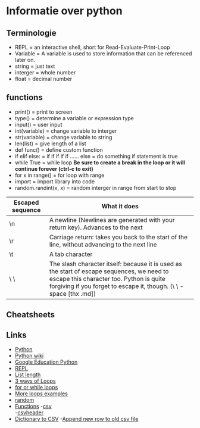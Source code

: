 # Informatie over python

## Terminologie
- REPL = an interactive shell, short for Read-Evaluate-Print-Loop
- Variable = A variable is used to store information that can be referenced later on.
- string = just text
- interger = whole number
- float = decimal number

## functions

- print() = print to screen   
- type() = determine a variable or expression type  
- input() = user input  
- int(variable) = change variable to interger   
- str(variable) = change variable to string
- len(list) = give length of a list
- def func() = define custom function
- if elif else: = if if if if if ...... else = do something if statement is true
- while True = while loop **Be sure to create a break in the loop or it will continue forever (ctrl-c to exit)**
- for x in range() = for loop with range
- import = import library into code
- random.randint(x, x) = random interger in range from start to stop




|Escaped sequence| What it does| 
|---|---|
  \n|	A newline (Newlines are generated with your return key). Advances to the next
 \r |Carriage return: takes you back to the start of the line, without advancing to the next line    
 \t	|A tab character
\ \ | The slash character itself: because it is used as the start of escape sequences, we need to escape this character too. Python is quite forgiving if you forget to escape it, though. (\ \ - space [thx .md])

## Cheatsheets

## Links
- [Python](https://www.python.org)
- [Python wiki](https://wiki.python.org/moin/BeginnersGuide/NonProgrammers)
- [Google Education Python](https://developers.google.com/edu/python)
- [REPL](https://python.land/installing-python/starting-python#How_to_close_the_REPL)
- [List length](https://www.digitalocean.com/community/tutorials/find-the-length-of-a-list-in-python)
- [3 ways of Loops](https://python.plainenglish.io/3-ways-to-print-list-elements-on-separate-lines-in-python-815454bb2cd4)
- [for or while loops](https://bobbyhadz.com/blog/python-for-loop-1-to-10)
- [More loops examples](https://www.w3schools.com/python/python_for_loops.asp)
- [random](https://www.w3schools.com/python/ref_random_randint.asp)
- [Functions](https://www.w3schools.com/python/python_functions.asp)
-[csv](https://docs.python.org/3/library/csv.html)\
-[csvheader](https://stackoverflow.com/questions/28325622/python-csv-writing-headers-only-once)
- [Dictionary to CSV](https://www.tutorialspoint.com/How-to-save-a-Python-Dictionary-to-CSV-file)
-[Append new row to old csv file](https://www.geeksforgeeks.org/how-to-append-a-new-row-to-an-existing-csv-file/)

